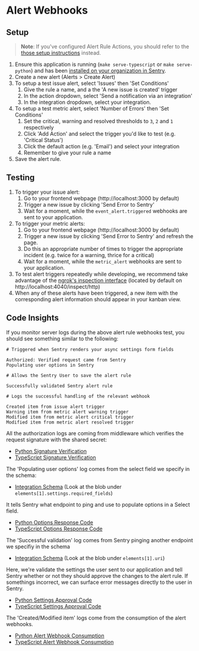 # Alert Webhooks

## Setup

> **Note**: If you've configured Alert Rule Actions, you should refer to the [those setup instructions](../ui-components/alert-rule-actions.md) instead.

1. Ensure this application is running (`make serve-typescript` or `make serve-python`) and has been [installed on your organization in Sentry](../installation.md).
2. Create a new alert (Alerts > Create Alert)
3. To setup a test issue alert, select 'Issues' then 'Set Conditions'
   1. Give the rule a name, and a the 'A new issue is created' trigger
   2. In the action dropdown, select 'Send a notification via an integration'
   3. In the integration dropdown, select your integration.
4. To setup a test metric alert, select 'Number of Errors' then 'Set Conditions'
   1. Set the critical, warning and resolved thresholds to `3`, `2` and `1` respectively
   2. Click 'Add Action' and select the trigger you'd like to test (e.g. 'Critical Status')
   3. Click the default action (e.g. 'Email') and select your integration
   4. Remember to give your rule a name
5. Save the alert rule.

## Testing

1. To trigger your issue alert:
   1. Go to your frontend webpage (http://localhost:3000 by default)
   2. Trigger a new issue by clicking 'Send Error to Sentry'
   3. Wait for a moment, while the `event_alert.triggered` webhooks are sent to your application.
2. To trigger your metric alerts:
   1. Go to your frontend webpage (http://localhost:3000 by default)
   2. Trigger a new issue by clicking 'Send Error to Sentry' and refresh the page.
   3. Do this an appropriate number of times to trigger the appropriate incident (e.g. twice for a warning, thrice for a critical)
   4. Wait for a moment, while the `metric_alert` webhooks are sent to your application.
3. To test alert triggers repeatedly while developing, we recommend take advantage of the [ngrok's inspection interface](https://ngrok.com/docs/secure-tunnels#inspecting-requests) (located by default on http://localhost:4040/inspect/http)
4. When any of these alerts have been triggered, a new item with the corresponding alert information should appear in your kanban view.


## Code Insights

If you monitor server logs during the above alert rule webhooks test, you should see something similar to the following:

```
# Triggered when Sentry renders your async settings form fields

Authorized: Verified request came from Sentry
Populating user options in Sentry

# Allows the Sentry User to save the alert rule

Successfully validated Sentry alert rule

# Logs the successful handling of the relevant webhook

Created item from issue alert trigger
Warning item from metric alert warning trigger
Modified item from metric alert critical trigger
Modified item from metric alert resolved trigger
```

All the authorization logs are coming from middleware which verifies the request signature with the shared secret:
   - [Python Signature Verification](../../backend-py/src/api/middleware/verify_sentry_signature.py)
   - [TypeScript Signature Verification](../../backend-ts/src/api/middleware/verifySentrySignature.ts) 

The 'Populating user options' log comes from the select field we specify in the schema:
   - [Integration Schema](../../integration-schema.json) (Look at the blob under `elements[1].settings.required_fields`)

It tells Sentry what endpoint to ping and use to populate options in a Select field.
   - [Python Options Response Code](../../backend-py/src/api/endpoints/sentry/options.py)
   - [TypeScript Options Response Code](../../backend-ts/src/api/sentry/options.ts)

The 'Successful validation' log comes from Sentry pinging another endpoint we specifiy in the schema
   - [Integration Schema](../../integration-schema.json) (Look at the blob under `elements[1].uri`)

Here, we're validate the settings the user sent to our application and tell Sentry whether or not they should approve the changes to the alert rule. If somethings incorrect, we can surface error messages directly to the user in Sentry.
   - [Python Settings Approval Code](../../backend-py/src/api/endpoints/sentry/alert_rule_action.py) 
   - [TypeScript Settings Approval Code](../../backend-ts/src/api/sentry/alertRuleAction.ts)

The 'Created/Modified item' logs come from the consumption of the alert webhooks. 
   - [Python Alert Webhook Consumption](../../backend-py/src/api/endpoints/sentry/handlers/alert_handler.py)
   - [TypeScript Alert Webhook Consumption](../../backend-ts/src/api/sentry/handlers/alertHandler.ts)